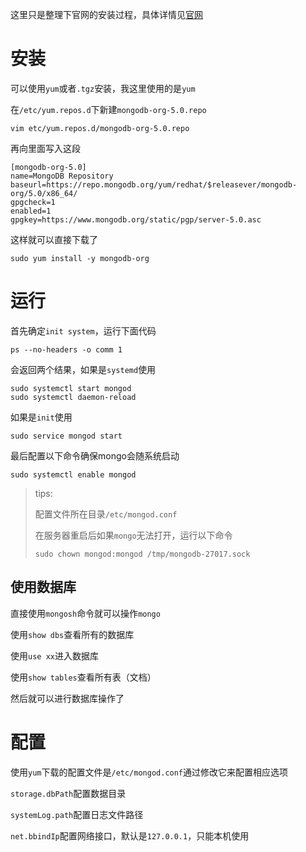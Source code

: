 这里只是整理下官网的安装过程，具体详情见[官网](https://docs.mongodb.com/manual/tutorial/install-mongodb-on-red-hat/#install-mongodb-community-edition-on-red-hat-or-centos)

# 安装

可以使用`yum`或者`.tgz`安装，我这里使用的是`yum`

在`/etc/yum.repos.d`下新建`mongodb-org-5.0.repo`

```
vim etc/yum.repos.d/mongodb-org-5.0.repo
```

再向里面写入这段

```
[mongodb-org-5.0]
name=MongoDB Repository
baseurl=https://repo.mongodb.org/yum/redhat/$releasever/mongodb-org/5.0/x86_64/
gpgcheck=1
enabled=1
gpgkey=https://www.mongodb.org/static/pgp/server-5.0.asc
```

这样就可以直接下载了

```
sudo yum install -y mongodb-org
```

# 运行

首先确定`init system`，运行下面代码

```
ps --no-headers -o comm 1
```

会返回两个结果，如果是`systemd`使用

```
sudo systemctl start mongod
sudo systemctl daemon-reload
```

如果是`init`使用

```
sudo service mongod start
```

最后配置以下命令确保mongo会随系统启动

```
sudo systemctl enable mongod
```

> tips:
>
> 配置文件所在目录`/etc/mongod.conf`
>
> 在服务器重启后如果`mongo`无法打开，运行以下命令
>
> ```
> sudo chown mongod:mongod /tmp/mongodb-27017.sock
> ```

## 使用数据库

直接使用`mongosh`命令就可以操作`mongo`

使用`show dbs`查看所有的数据库

使用`use xx`进入数据库

使用`show tables`查看所有表（文档）

然后就可以进行数据库操作了

# 配置

使用`yum`下载的配置文件是`/etc/mongod.conf`通过修改它来配置相应选项

`storage.dbPath`配置数据目录

`systemLog.path`配置日志文件路径 

`net.bbindIp`配置网络接口，默认是`127.0.0.1`，只能本机使用